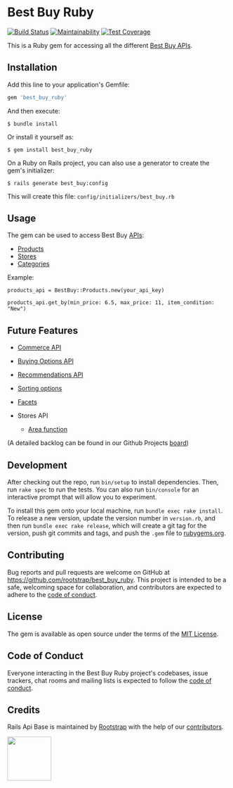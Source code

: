 # Best Buy Ruby

[![Build Status](https://travis-ci.com/rootstrap/best_buy_ruby.svg?token=7i1Qbv4PM7uB4Ljqux8D&branch=master)](https://travis-ci.com/rootstrap/best_buy_ruby)
[![Maintainability](https://api.codeclimate.com/v1/badges/d8dacb0f44a9379fee2d/maintainability)](https://codeclimate.com/github/rootstrap/best_buy_ruby/maintainability)
[![Test Coverage](https://api.codeclimate.com/v1/badges/d8dacb0f44a9379fee2d/test_coverage)](https://codeclimate.com/github/rootstrap/best_buy_ruby/test_coverage)

This is a Ruby gem for accessing all the different [Best Buy APIs](https://bestbuyapis.github.io/api-documentation).

## Installation

Add this line to your application's Gemfile:

```ruby
gem 'best_buy_ruby'
```

And then execute:

    $ bundle install

Or install it yourself as:

    $ gem install best_buy_ruby

On a Ruby on Rails project, you can also use a generator to create the gem's initializer:

    $ rails generate best_buy:config
    
This will create this file: `config/initializers/best_buy.rb`

## Usage

The gem can be used to access Best Buy [APIs](docs/general_overview.md):

- [Products](docs/products_api.md)
- [Stores](docs/stores_api.md)
- [Categories](docs/categories_api.md)

Example:

```
products_api = BestBuy::Products.new(your_api_key)

products_api.get_by(min_price: 6.5, max_price: 11, item_condition: "New")
```

## Future Features

- [Commerce API](https://bestbuyapis.github.io/api-documentation/#commerce-api)
- [Buying Options API](https://bestbuyapis.github.io/api-documentation/#buying-options-open-box-api)
- [Recommendations API](https://bestbuyapis.github.io/api-documentation/#recommendations-api)
- [Sorting options](https://bestbuyapis.github.io/api-documentation/#sort)
- [Facets](https://bestbuyapis.github.io/api-documentation/#facets)
- Stores API

    - [Area function](https://bestbuyapis.github.io/api-documentation/#area-function)

(A detailed backlog can be found in our Github Projects [board](https://github.com/rootstrap/best_buy_ruby/projects/1))

## Development

After checking out the repo, run `bin/setup` to install dependencies. Then, run `rake spec` to run the tests. You can also run `bin/console` for an interactive prompt that will allow you to experiment.

To install this gem onto your local machine, run `bundle exec rake install`. To release a new version, update the version number in `version.rb`, and then run `bundle exec rake release`, which will create a git tag for the version, push git commits and tags, and push the `.gem` file to [rubygems.org](https://rubygems.org).

## Contributing

Bug reports and pull requests are welcome on GitHub at https://github.com/rootstrap/best_buy_ruby. This project is intended to be a safe, welcoming space for collaboration, and contributors are expected to adhere to the [code of conduct](https://github.com/rootstrap/best_buy_ruby/blob/master/CODE_OF_CONDUCT.md).

## License

The gem is available as open source under the terms of the [MIT License](https://opensource.org/licenses/MIT).

## Code of Conduct

Everyone interacting in the Best Buy Ruby project's codebases, issue trackers, chat rooms and mailing lists is expected to follow the [code of conduct](https://github.com/rootstrap/best_buy_ruby/blob/master/CODE_OF_CONDUCT.md).

## Credits

Rails Api Base is maintained by [Rootstrap](http://www.rootstrap.com) with the help of our
[contributors](https://github.com/rootstrap/best_buy_ruby/contributors).

[<img src="https://s3-us-west-1.amazonaws.com/rootstrap.com/img/rs.png" width="100"/>](http://www.rootstrap.com)
